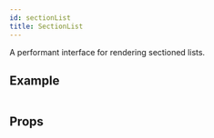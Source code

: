 ```yaml
---
id: sectionList
title: SectionList
---
```


A performant interface for rendering sectioned lists.

## Example

```ComponentSnackPlayer path=basic,SectionList,Basic.tsx

```

## Props

```ComponentPropTable path=basic,SectionList,SectionList.tsx showStylingProps=true

```
